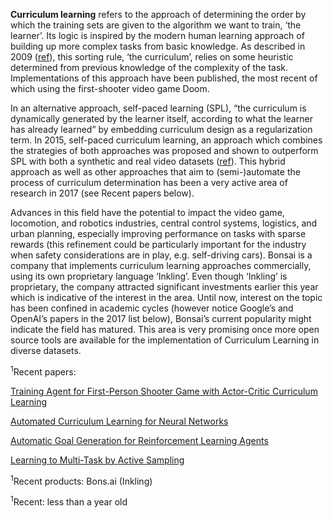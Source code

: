 **Curriculum learning** refers to the approach of determining the order by which the training sets are given to the algorithm we want to train, ‘the learner’. Its logic is inspired by the modern human learning approach of building up more complex tasks from basic knowledge. As described in 2009 ([ref](http://citeseerx.ist.psu.edu/viewdoc/download;jsessionid=43D608135DAC6C2C659568DAC1D70204?doi=10.1.1.149.4701&rep=rep1&type=pdf)), this sorting rule, ‘the curriculum’, relies on some heuristic determined from previous knowledge of the complexity of the task. Implementations of this approach have been published, the most recent of which using the first-shooter video game Doom.
 
 In an alternative approach, self-paced learning (SPL), “the curriculum is dynamically generated by the learner itself, according to what the learner has already learned” by embedding curriculum design as a regularization term. In 2015, self-paced curriculum learning, an approach which combines the strategies of both approaches was proposed and shown to outperform SPL with both a synthetic and real video datasets ([ref](https://pdfs.semanticscholar.org/21d2/55246cd7ddba24a651fd716950f893ea8eb2.pdf)). This hybrid approach as well as other approaches that aim to (semi-)automate the process of curriculum determination has been a very active area of research in 2017 (see Recent papers below). 
 
 Advances in this field have the potential to impact the video game, locomotion, and robotics industries, central control systems, logistics, and urban planning, especially improving performance on tasks with sparse rewards (this refinement could be particularly important for the industry when safety considerations are in play, e.g. self-driving cars). Bonsai is a company that implements curriculum learning approaches commercially, using its own proprietary language ‘Inkling’. Even though ‘Inkling’ is proprietary, the company attracted significant investments earlier this year which is indicative of the interest in the area. Until now, interest on the topic has been confined in academic cycles (however notice Google’s and OpenAI’s papers in the 2017 list below), Bonsai’s current popularity might indicate the field has matured.  This area is very promising once more open source tools are available for the implementation of Curriculum Learning in diverse datasets.
    
<sup>1</sup>Recent papers:

[Training Agent for First-Person Shooter Game with Actor-Critic Curriculum Learning](https://openreview.net/pdf?id=Hk3mPK5gg)

[Automated Curriculum Learning for Neural Networks](https://arxiv.org/pdf/1704.03003.pdf)

[Automatic Goal Generation for Reinforcement Learning Agents](https://arxiv.org/abs/1705.06366)

[Learning to Multi-Task by Active Sampling](https://arxiv.org/abs/1702.06053)

<sup>1</sup>Recent products:
Bons.ai (Inkling)

<sup>1</sup>Recent: less than a year old
